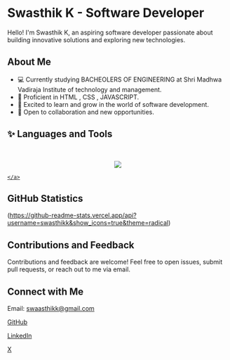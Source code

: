 # Swasthik K - Software Developer



Hello! I'm Swasthik K, an aspiring software developer passionate about building innovative solutions and exploring new technologies.

## About Me
- 💻 Currently studying BACHEOLERS OF ENGINEERING at Shri Madhwa Vadiraja Institute of technology and management.
- 🚀 Proficient in HTML , CSS , JAVASCRIPT.
- 🌱 Excited to learn and grow in the world of software development.
- 💬 Open to collaboration and new opportunities.
## ✨ Languages and Tools
<br>
<div> 
  <p align="center">
    <a href="https://skillicons.dev">
      <img src="https://skillicons.dev/icons?i=html,css,bootstrap,js,figma,git" />
    </a>
    <a href="https://skillicons.dev">
      
    </a>
  </p>
</div>

<p align="center">

  </a>
</p>

## GitHub Statistics
(https://github-readme-stats.vercel.app/api?username=swasthikk&show_icons=true&theme=radical)

## Contributions and Feedback
Contributions and feedback are welcome! Feel free to open issues, submit pull requests, or reach out to me via email.

## Connect with Me

Email: swaasthikk@gmail.com

[GitHub](https://github.com/swasthikk)

[LinkedIn](https://www.linkedin.com/in/swasthik-k-046719244?utm_source=share&utm_campaign=share_via&utm_content=profile&utm_medium=android_app)

[X](https://x.com/Swasthi31403605?t=kNwRHtfhhCFxckbKX5vP0A&s=09)
